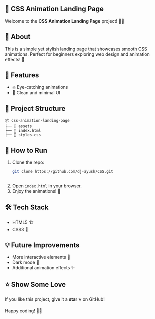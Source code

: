 ## 🚀 CSS Animation Landing Page

Welcome to the **CSS Animation Landing Page** project! 🎨✨

## 📌 About
This is a simple yet stylish landing page that showcases smooth CSS animations. Perfect for beginners exploring web design and animation effects! 🌊

## 🎯 Features
- 🔥 Eye-catching animations
- 🌈 Clean and minimal UI

## 📂 Project Structure
```
📦 css-animation-landing-page
├── 📁 assets  
├── 📄 index.html  
├── 🎨 styles.css  

  ```
## 🚀 How to Run
1. Clone the repo:
   ```bash
   git clone https://github.com/dj-ayush/CSS.git
 
2. Open `index.html` in your browser.
3. Enjoy the animations! 🎉

## 🛠 Tech Stack
- HTML5 🏗️
- CSS3 🎨
  

## 💡 Future Improvements
- More interactive elements 🔄
- Dark mode 🌙
- Additional animation effects ✨

## ⭐ Show Some Love
If you like this project, give it a **star ⭐** on GitHub!

Happy coding! 🚀🎨
